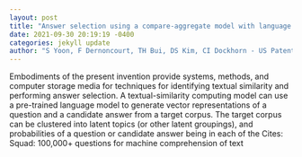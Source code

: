```yaml
--- 
layout: post 
title: "Answer selection using a compare-aggregate model with language model and condensed similarity information from latent clustering" 
date: 2021-09-30 20:19:19 -0400 
categories: jekyll update 
author: "S Yoon, F Dernoncourt, TH Bui, DS Kim, CI Dockhorn - US Patent 11,113,323, 2021" 
--- 
```

Embodiments of the present invention provide systems, methods, and computer storage media for techniques for identifying textual similarity and performing answer selection. A textual-similarity computing model can use a pre-trained language model to generate vector representations of a question and a candidate answer from a target corpus. The target corpus can be clustered into latent topics (or other latent groupings), and probabilities of a question or candidate answer being in each of the Cites: Squad: 100,000+ questions for machine comprehension of text